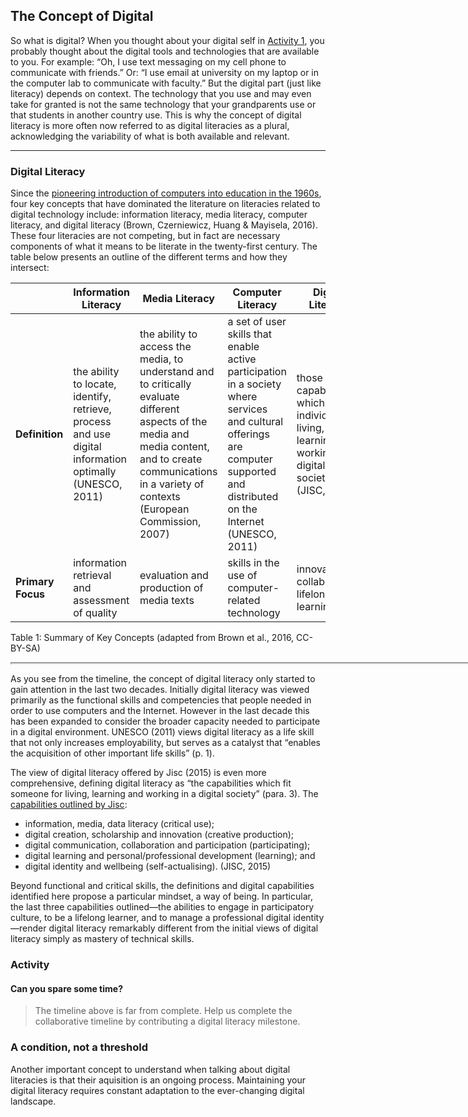 ## The Concept of Digital

So what is digital? When you thought about your digital self in [Activity 1](your-digital-self.md), you probably thought about the digital tools and technologies that are available to you. For example: “Oh, I use text messaging on my cell phone to communicate with friends.” Or: “I use email at university on my laptop or in the computer lab to communicate with faculty.” But the digital part (just like literacy) depends on context. The technology that you use and may even take for granted is not the same technology that your grandparents use or that students in another country use. This is why the concept of digital literacy is more often now referred to as digital literacies as a plural, acknowledging the variability of what is both available and relevant.

* * *

### Digital Literacy

Since the [pioneering introduction of computers into education in the 1960s](https://thejournal.com/Articles/1997/06/01/Computers-in-Education-A-Brief-History.aspx), four key concepts that have dominated the literature on literacies related to digital technology include: information literacy, media literacy, computer literacy, and digital literacy (Brown, Czerniewicz, Huang & Mayisela, 2016). These four literacies are not competing, but in fact are necessary components of what it means to be literate in the twenty-first century. The table below presents an outline of the different terms and how they intersect:

|  | Information Literacy | Media Literacy | Computer Literacy | Digital Literacy |
|---|---|---|---|---|
| **Definition** | the ability to locate, identify, retrieve, process and use digital information optimally (UNESCO, 2011) | the ability to access the media, to understand and to critically evaluate different aspects of the media and media content, and to create communications in a variety of contexts (European Commission, 2007) | a set of user skills that enable active participation in a society where services and cultural offerings are computer supported and distributed on the Internet (UNESCO, 2011) | those capabilities which fit an individual for living, learning and working in a digital society (JISC, 2015) |
| **Primary Focus** | information retrieval and assessment of quality | evaluation and production of media texts | skills in the use of computer-related technology | innovation, collaboration, lifelong learning |

Table 1: Summary of Key Concepts (adapted from Brown et al., 2016, CC-BY-SA)

<iframe src="https://elearn.waikato.ac.nz/h5p/embed.php?url=https%3A%2F%2Felearn.waikato.ac.nz%2Fpluginfile.php%2F3703665%2Fmod_h5pactivity%2Fpackage%2F0%2FDigital%2520Literacy%2520Timeline.h5p&amp;component=mod_h5pactivity" name="h5player" width="1522" height="625"
   allowfullscreen="allowfullscreen" class="h5p-player w-100 border-0"
   style="height: 0px;" id="67aeb2f85ddd167aeb2f85ddd71-h5player">
</iframe><script src="https://elearn.waikato.ac.nz/h5p/h5plib/v124/joubel/core/js/h5p-resizer.js"></script>

As you see from the timeline, the concept of digital literacy only started to gain attention in the last two decades. Initially digital literacy was viewed primarily as the functional skills and competencies that people needed in order to use computers and the Internet. However in the last decade this has been expanded to consider the broader capacity needed to participate in a digital environment. UNESCO (2011) views digital literacy as a life skill that not only increases employability, but serves as a catalyst that “enables the acquisition of other important life skills” (p. 1).

The view of digital literacy offered by Jisc (2015) is even more comprehensive, defining digital literacy as “the capabilities which fit someone for living, learning and working in a digital society” (para. 3).  The [capabilities outlined by Jisc](https://digitalcapability.jiscinvolve.org/wp/files/2015/06/1.-Digital-capabilities-6-elements.pdf):

- information, media, data literacy (critical use);
- digital creation, scholarship and innovation (creative production);
- digital communication, collaboration and participation (participating);
- digital learning and personal/professional development (learning); and
- digital identity and wellbeing (self-actualising).
(JISC, 2015)

Beyond functional and critical skills, the definitions and digital capabilities identified here propose a particular mindset, a way of being. In particular, the last three capabilities outlined—the abilities to engage in participatory culture, to be a lifelong learner, and to manage a professional digital identity—render digital literacy remarkably different from the initial views of digital literacy simply as mastery of technical skills.

### Activity
#### Can you spare some time?

> The timeline above is far from complete. Help us complete the collaborative timeline by contributing a digital literacy milestone.

### A condition, not a threshold

Another important concept to understand when talking about digital literacies is that their aquisition is an ongoing process. Maintaining your digital literacy requires constant adaptation to the ever-changing digital landscape.